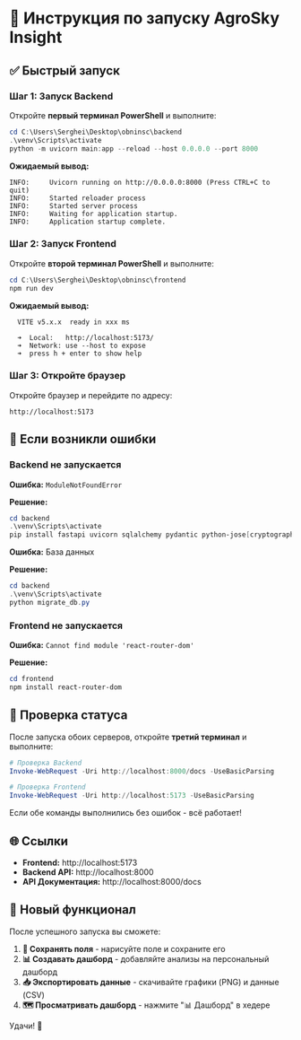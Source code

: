 # 🚀 Инструкция по запуску AgroSky Insight

## ✅ Быстрый запуск

### Шаг 1: Запуск Backend

Откройте **первый терминал PowerShell** и выполните:

```powershell
cd C:\Users\Serghei\Desktop\obninsc\backend
.\venv\Scripts\activate
python -m uvicorn main:app --reload --host 0.0.0.0 --port 8000
```

**Ожидаемый вывод:**
```
INFO:     Uvicorn running on http://0.0.0.0:8000 (Press CTRL+C to quit)
INFO:     Started reloader process
INFO:     Started server process
INFO:     Waiting for application startup.
INFO:     Application startup complete.
```

### Шаг 2: Запуск Frontend

Откройте **второй терминал PowerShell** и выполните:

```powershell
cd C:\Users\Serghei\Desktop\obninsc\frontend
npm run dev
```

**Ожидаемый вывод:**
```
  VITE v5.x.x  ready in xxx ms

  ➜  Local:   http://localhost:5173/
  ➜  Network: use --host to expose
  ➜  press h + enter to show help
```

### Шаг 3: Откройте браузер

Откройте браузер и перейдите по адресу:
```
http://localhost:5173
```

## 🔧 Если возникли ошибки

### Backend не запускается

**Ошибка:** `ModuleNotFoundError`

**Решение:**
```powershell
cd backend
.\venv\Scripts\activate
pip install fastapi uvicorn sqlalchemy pydantic python-jose[cryptography] passlib[bcrypt] python-multipart email-validator
```

**Ошибка:** База данных

**Решение:**
```powershell
cd backend
.\venv\Scripts\activate
python migrate_db.py
```

### Frontend не запускается

**Ошибка:** `Cannot find module 'react-router-dom'`

**Решение:**
```powershell
cd frontend
npm install react-router-dom
```

## 📝 Проверка статуса

После запуска обоих серверов, откройте **третий терминал** и выполните:

```powershell
# Проверка Backend
Invoke-WebRequest -Uri http://localhost:8000/docs -UseBasicParsing

# Проверка Frontend  
Invoke-WebRequest -Uri http://localhost:5173 -UseBasicParsing
```

Если обе команды выполнились без ошибок - всё работает!

## 🌐 Ссылки

- **Frontend:** http://localhost:5173
- **Backend API:** http://localhost:8000
- **API Документация:** http://localhost:8000/docs

## 🎯 Новый функционал

После успешного запуска вы сможете:

1. **💾 Сохранять поля** - нарисуйте поле и сохраните его
2. **📊 Создавать дашборд** - добавляйте анализы на персональный дашборд
3. **📥 Экспортировать данные** - скачивайте графики (PNG) и данные (CSV)
4. **🗺️ Просматривать дашборд** - нажмите "📊 Дашборд" в хедере

Удачи! 🎉

